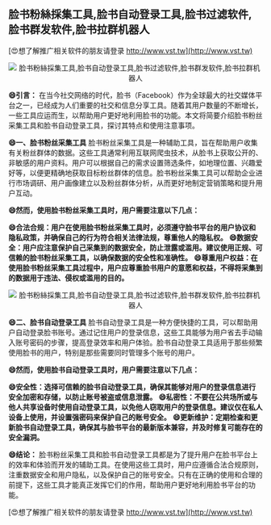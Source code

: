 ## **脸书粉絲採集工具,脸书自动登录工具,脸书过滤软件,脸书群发软件,脸书拉群机器人**

[😍想了解推广相关软件的朋友请登录 http://www.vst.tw](http://www.vst.tw)

 <center><img src="https://vst.tw/MP4/tuiguang/png/6.png" alt="脸书粉絲採集工具,脸书自动登录工具,脸书过滤软件,脸书群发软件,脸书拉群机器人"></center>

**😄引言：**
在当今社交网络的时代，脸书（Facebook）作为全球最大的社交媒体平台之一，已经成为人们重要的社交和信息分享工具。随着其用户数量的不断增长，一些工具应运而生，以帮助用户更好地利用脸书的功能。本文将简要介绍脸书粉丝采集工具和脸书自动登录工具，探讨其特点和使用注意事项。

**😄一、脸书粉丝采集工具**
脸书粉丝采集工具是一种辅助工具，旨在帮助用户收集有关粉丝群体的数据。这些工具通常利用互联网爬虫技术，从脸书上获取公开的、非敏感的用户资料。用户可以根据自己的需求设置筛选条件，如地理位置、兴趣爱好等，以便更精确地获取目标粉丝群体的信息。脸书粉丝采集工具可以帮助企业进行市场调研、用户画像建立以及粉丝群体分析，从而更好地制定营销策略和提升用户互动。

**😄然而，使用脸书粉丝采集工具时，用户需要注意以下几点：**

**😄合法合规：用户在使用脸书粉丝采集工具时，必须遵守脸书平台的用户协议和隐私政策，并确保自己的行为符合相关法律法规，尊重他人的隐私权。**
**😄数据安全：用户应注意保护自己采集到的数据安全，防止泄露或滥用。建议使用正规、可信赖的脸书粉丝采集工具，以确保数据的安全性和准确性。**
**😄尊重用户权益：在使用脸书粉丝采集工具过程中，用户应尊重脸书用户的意愿和权益，不得将采集到的数据用于违法、侵权或滥用的目的。**

 <center><img src="https://vst.tw/MP4/tuiguang/png/4.png" alt="脸书粉絲採集工具,脸书自动登录工具,脸书过滤软件,脸书群发软件,脸书拉群机器人"></center>

**😄二、脸书自动登录工具**
脸书自动登录工具是一种方便快捷的工具，可以帮助用户自动登录脸书账号。通过记住用户的登录信息，这些工具能够为用户省去手动输入账号密码的步骤，提高登录效率和用户体验。脸书自动登录工具适用于那些频繁使用脸书的用户，特别是那些需要同时管理多个账号的用户。

**😄然而，使用脸书自动登录工具时，用户需要注意以下几点：**

**😄安全性：选择可信赖的脸书自动登录工具，确保其能够对用户的登录信息进行安全加密和存储，以防止账号被盗或信息泄露。**
**😄私密性：不要在公共场所或与他人共享设备时使用自动登录工具，以免他人窃取用户的登录信息。建议仅在私人设备上使用，并设置强密码来保护自己的账号安全。**
**😄更新维护：定期检查和更新脸书自动登录工具，确保其与脸书平台的最新版本兼容，并及时修复可能存在的安全漏洞。**

**😄结论：**
脸书粉丝采集工具和脸书自动登录工具都是为了提升用户在脸书平台上的效率和体验而开发的辅助工具。在使用这些工具时，用户应遵循合法合规原则，注重数据安全和用户隐私，以及保护自己的账号安全。只有在正确的使用和合理的前提下，这些工具才能真正发挥它们的作用，帮助用户更好地利用脸书平台的功能。

[😍想了解推广相关软件的朋友请登录 http://www.vst.tw](http://www.vst.tw)



